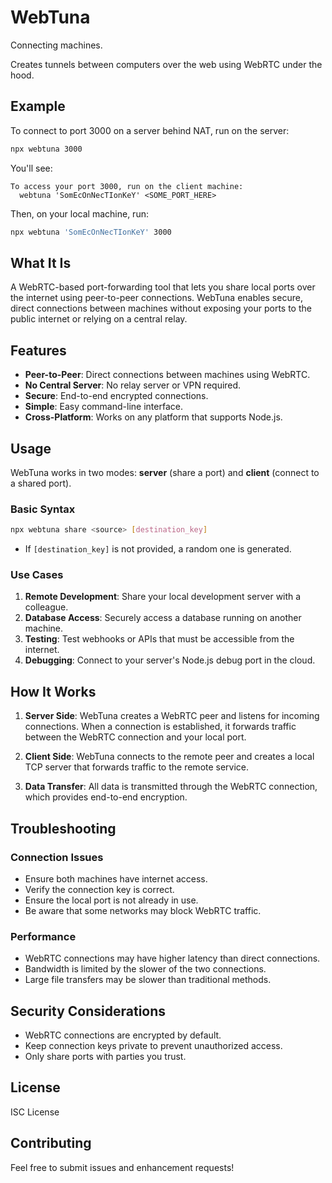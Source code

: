 # WebTuna

Connecting machines.

Creates tunnels between computers over the web using WebRTC under the hood.

## Example

To connect to port 3000 on a server behind NAT, run on the server:

```bash
npx webtuna 3000
```

You'll see:

```
To access your port 3000, run on the client machine:
  webtuna 'SomEcOnNecTIonKeY' <SOME_PORT_HERE>
```

Then, on your local machine, run:

```bash
npx webtuna 'SomEcOnNecTIonKeY' 3000
```

## What It Is

A WebRTC-based port-forwarding tool that lets you share local ports over the internet using peer-to-peer connections. WebTuna enables secure, direct connections between machines without exposing your ports to the public internet or relying on a central relay.

## Features

- **Peer-to-Peer**: Direct connections between machines using WebRTC.
- **No Central Server**: No relay server or VPN required.
- **Secure**: End-to-end encrypted connections.
- **Simple**: Easy command-line interface.
- **Cross-Platform**: Works on any platform that supports Node.js.

## Usage

WebTuna works in two modes: **server** (share a port) and **client** (connect to a shared port).

### Basic Syntax

```bash
npx webtuna share <source> [destination_key]
```

- If `[destination_key]` is not provided, a random one is generated.

### Use Cases

1. **Remote Development**: Share your local development server with a colleague.
2. **Database Access**: Securely access a database running on another machine.
3. **Testing**: Test webhooks or APIs that must be accessible from the internet.
4. **Debugging**: Connect to your server's Node.js debug port in the cloud.

## How It Works

1. **Server Side**: WebTuna creates a WebRTC peer and listens for incoming connections. When a connection is established, it forwards traffic between the WebRTC connection and your local port.

2. **Client Side**: WebTuna connects to the remote peer and creates a local TCP server that forwards traffic to the remote service.

3. **Data Transfer**: All data is transmitted through the WebRTC connection, which provides end-to-end encryption.

## Troubleshooting

### Connection Issues

- Ensure both machines have internet access.
- Verify the connection key is correct.
- Ensure the local port is not already in use.
- Be aware that some networks may block WebRTC traffic.

### Performance

- WebRTC connections may have higher latency than direct connections.
- Bandwidth is limited by the slower of the two connections.
- Large file transfers may be slower than traditional methods.

## Security Considerations

- WebRTC connections are encrypted by default.
- Keep connection keys private to prevent unauthorized access.
- Only share ports with parties you trust.

## License

ISC License

## Contributing

Feel free to submit issues and enhancement requests!
